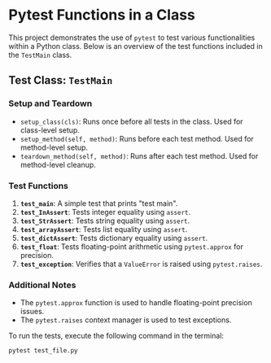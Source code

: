# Pytest Functions in a Class

This project demonstrates the use of `pytest` to test various functionalities within a Python class. Below is an overview of the test functions included in the `TestMain` class.

## Test Class: `TestMain`

### Setup and Teardown
- `setup_class(cls)`: Runs once before all tests in the class. Used for class-level setup.
- `setup_method(self, method)`: Runs before each test method. Used for method-level setup.
- `teardown_method(self, method)`: Runs after each test method. Used for method-level cleanup.

### Test Functions
1. **`test_main`**: A simple test that prints "test main".
2. **`test_InAssert`**: Tests integer equality using `assert`.
3. **`test_StrAssert`**: Tests string equality using `assert`.
4. **`test_arrayAssert`**: Tests list equality using `assert`.
5. **`test_dictAssert`**: Tests dictionary equality using `assert`.
6. **`test_float`**: Tests floating-point arithmetic using `pytest.approx` for precision.
7. **`test_exception`**: Verifies that a `ValueError` is raised using `pytest.raises`.

### Additional Notes
- The `pytest.approx` function is used to handle floating-point precision issues.
- The `pytest.raises` context manager is used to test exceptions.

To run the tests, execute the following command in the terminal:
```bash
pytest test_file.py
```
